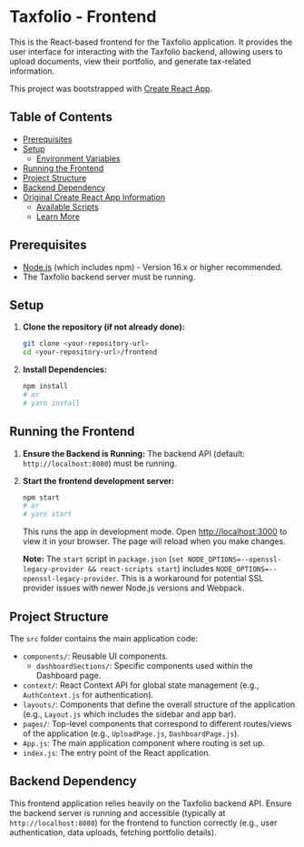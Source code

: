 # Taxfolio - Frontend

This is the React-based frontend for the Taxfolio application. It provides the user interface for interacting with the Taxfolio backend, allowing users to upload documents, view their portfolio, and generate tax-related information.

This project was bootstrapped with [Create React App](https://github.com/facebook/create-react-app).

## Table of Contents

- [Prerequisites](#prerequisites)
- [Setup](#setup)
  - [Environment Variables](#environment-variables)
- [Running the Frontend](#running-the-frontend)
- [Project Structure](#project-structure)
- [Backend Dependency](#backend-dependency)
- [Original Create React App Information](#original-create-react-app-information)
  - [Available Scripts](#available-scripts)
  - [Learn More](#learn-more)

## Prerequisites

- [Node.js](https://nodejs.org/) (which includes npm) - Version 16.x or higher recommended.
- The Taxfolio backend server must be running.

## Setup

1.  **Clone the repository (if not already done):**
    ```bash
    git clone <your-repository-url>
    cd <your-repository-url>/frontend
    ```

2.  **Install Dependencies:**
    ```bash
    npm install
    # or
    # yarn install
    ```

## Running the Frontend

1.  **Ensure the Backend is Running:** The backend API (default: `http://localhost:8080`) must be running.
2.  **Start the frontend development server:**
    ```bash
    npm start
    # or
    # yarn start
    ```
    This runs the app in development mode. Open [http://localhost:3000](http://localhost:3000) to view it in your browser. The page will reload when you make changes.

    **Note:** The `start` script in `package.json` (`set NODE_OPTIONS=--openssl-legacy-provider && react-scripts start`) includes `NODE_OPTIONS=--openssl-legacy-provider`. This is a workaround for potential SSL provider issues with newer Node.js versions and Webpack.

## Project Structure

The `src` folder contains the main application code:

-   `components/`: Reusable UI components.
    -   `dashboardSections/`: Specific components used within the Dashboard page.
-   `context/`: React Context API for global state management (e.g., `AuthContext.js` for authentication).
-   `layouts/`: Components that define the overall structure of the application (e.g., `Layout.js` which includes the sidebar and app bar).
-   `pages/`: Top-level components that correspond to different routes/views of the application (e.g., `UploadPage.js`, `DashboardPage.js`).
-   `App.js`: The main application component where routing is set up.
-   `index.js`: The entry point of the React application.

## Backend Dependency

This frontend application relies heavily on the Taxfolio backend API. Ensure the backend server is running and accessible (typically at `http://localhost:8080`) for the frontend to function correctly (e.g., user authentication, data uploads, fetching portfolio details).
